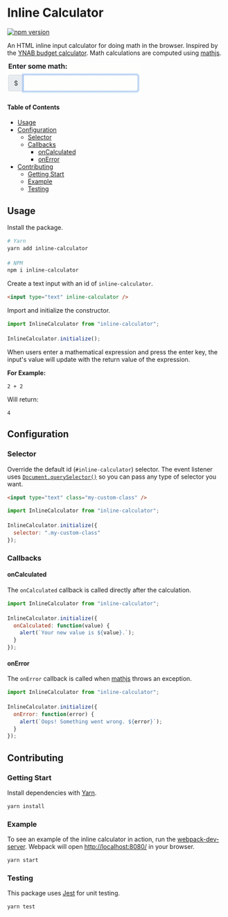 # Inline Calculator

[![npm version](https://badge.fury.io/js/inline-calculator.svg)](https://badge.fury.io/js/inline-calculator)

An HTML inline input calculator for doing math in the browser. Inspired by the [YNAB budget calculator](https://docs.youneedabudget.com/article/1027-in-line-calculations). Math calculations are computed using [mathjs](http://mathjs.org/).

![](./demo.gif)

<!-- START doctoc generated TOC please keep comment here to allow auto update -->
<!-- DON'T EDIT THIS SECTION, INSTEAD RE-RUN doctoc TO UPDATE -->

#### Table of Contents

- [Usage](#usage)
- [Configuration](#configuration)
  - [Selector](#selector)
  - [Callbacks](#callbacks)
    - [onCalculated](#oncalculated)
    - [onError](#onerror)
- [Contributing](#contributing)
  - [Getting Start](#getting-start)
  - [Example](#example)
  - [Testing](#testing)

<!-- END doctoc generated TOC please keep comment here to allow auto update -->

## Usage

Install the package.

```bash
# Yarn
yarn add inline-calculator

# NPM
npm i inline-calculator
```

Create a text input with an id of `inline-calculator`.

```html
<input type="text" inline-calculator />
```

Import and initialize the constructor.

```js
import InlineCalculator from "inline-calculator";

InlineCalculator.initialize();
```

When users enter a mathematical expression and press the enter key, the input's value will update with the return value of the expression.

**For Example:**

```
2 + 2
```

Will return:

```
4
```

## Configuration

### Selector

Override the default id (`#inline-calculator`) selector. The event listener uses [`Document.querySelector()`](https://developer.mozilla.org/en-US/docs/Web/API/Document/querySelector) so you can pass any type of selector you want.

```html
<input type="text" class="my-custom-class" />
```

```js
import InlineCalculator from "inline-calculator";

InlineCalculator.initialize({
  selector: ".my-custom-class"
});
```

### Callbacks

#### onCalculated

The `onCalculated` callback is called directly after the calculation.

```js
import InlineCalculator from "inline-calculator";

InlineCalculator.initialize({
  onCalculated: function(value) {
    alert(`Your new value is ${value}.`);
  }
});
```

#### onError

The `onError` callback is called when [mathjs](http://mathjs.org/) throws an exception.

```js
import InlineCalculator from "inline-calculator";

InlineCalculator.initialize({
  onError: function(error) {
    alert(`Oops! Something went wrong. ${error}`);
  }
});
```

## Contributing

### Getting Start

Install dependencies with [Yarn](https://yarnpkg.com/en/).

```bash
yarn install
```

### Example

To see an example of the inline calculator in action, run the [webpack-dev-server](https://webpack.js.org/guides/development/#using-webpack-dev-server). Webpack will open <http://localhost:8080/> in your browser.

```bash
yarn start
```

### Testing

This package uses [Jest](https://jestjs.io/en/) for unit testing.

```bash
yarn test
```
